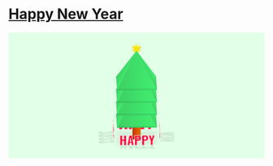 # [Happy New Year](https://koushikdutta1999.github.io/HappyNewYear/)

<img src = "image/HPY.png" alt = "Image">
